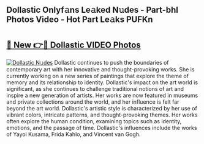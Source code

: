 ## Dollastic Onlyf𝚊ns Le𝚊ked N𝚞des - Part-bhl Photos Video - Hot Part Le𝚊ks PUFKn

# <h2><a href="http://ac13877.deff.icu/?id=Dollastic">🔗 New 👉🔴 Dollastic VIDEO Photos</a></h2>

[![Dollastic N𝚞des](https://i.imgur.com/rIISA9y.gif)](http://ac13877.deff.icu/?id=Dollastic)
Dollastic continues to push the boundaries of contemporary art with her innovative and thought-provoking works. She is currently working on a new series of paintings that explore the theme of memory and its relationship to identity. Dollastic's impact on the art world is significant, as she continues to challenge traditional notions of art and inspire a new generation of artists. Her works are now featured in museums and private collections around the world, and her influence is felt far beyond the art world. Dollastic's artistic style is characterized by her use of vibrant colors, intricate patterns, and thought-provoking themes. Her works often explore the human condition, examining topics such as identity, emotions, and the passage of time. Dollastic's influences include the works of Yayoi Kusama, Frida Kahlo, and Vincent van Gogh.
